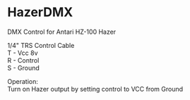 # HazerDMX
DMX Control for Antari HZ-100 Hazer  

1/4" TRS Control Cable  
T - Vcc 8v  
R - Control  
S - Ground  

Operation:  
Turn on Hazer output by setting control to VCC from Ground  